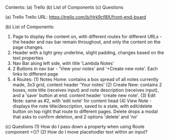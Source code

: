 Contents:
  (a) Trello 
  (b) List of Components
  (c) Questions


(a) Trello
Trello URL: https://trello.com/b/Hrk9cf8X/front-end-board

(b) List of Components:
  1. Page to display the content on, with different routes for different      URLs - the header and nav bar remain throughout, and only the content    on the page changes.
  2. Header with a light grey underline, slight padding, changes based on     the text properties
  3. Nav Bar along left side, with title 'Lambda Notes'
  4. 2 Buttons in nav bar - 'View your notes' and '+Create new note'. Each    links to different page
  5. 4 Routes: 
      (1) Notes Home: contains a box spread of all notes currently made,       3x3 grid, content header 'Your notes'
      (2) Create New: contains 2 boxes, note title (receives input) and        note description (receives input), and a 'save' button at end.       content header 'create new note'.
      (3) Edit Note: same as #2, with 'edit note' for content head 
      (4) View Note - displays the note title/description, saved to a          state, with edit/delete button on top right that route to            different pages. Delete drops a modal that asks to confirm           deletion, and 2 options 'delete' and 'no'
  

    
(c) Questions
(1) How do I pass down a property when using Route component ={}?
(2) How do I move placehodler text within an input?

